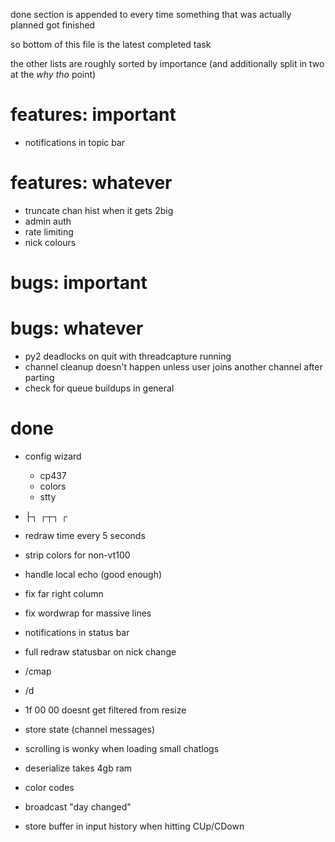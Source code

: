 done section is appended to every time something that was actually planned got finished

so bottom of this file is the latest completed task

the other lists are roughly sorted by importance (and additionally split in two at the *why tho* point)

# features: important

* notifications in topic bar

# features: whatever

* truncate chan hist when it gets 2big
* admin auth
* rate limiting
* nick colours

# bugs: important

# bugs: whatever

* py2 deadlocks on quit with threadcapture running
* channel cleanup doesn't happen unless user joins another channel after parting
* check for queue buildups in general

# done

* config wizard
  * cp437
  * colors
  * stty

* ├┐ ┌┬┐ ┌ 

* redraw time every 5 seconds
* strip colors for non-vt100
* handle local echo  (good enough)
* fix far right column
* fix wordwrap for massive lines
* notifications in status bar
* full redraw statusbar on nick change
* /cmap
* /d
* 1f 00 00 doesnt get filtered from resize
* store state (channel messages)
* scrolling is wonky when loading small chatlogs
* deserialize takes 4gb ram
* color codes
* broadcast "day changed"
* store buffer in input history when hitting CUp/CDown
